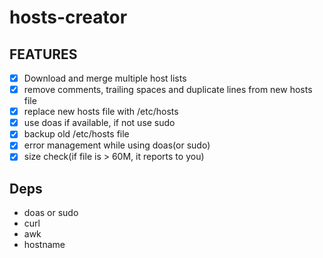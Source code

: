 # hosts-creator

## FEATURES
- [X] Download and merge multiple host lists
- [X] remove comments, trailing spaces and  duplicate lines from new hosts file
- [X] replace new hosts file with /etc/hosts
- [X] use doas if available, if not use sudo
- [X] backup old /etc/hosts file
- [X] error management while using doas(or sudo)
- [X] size check(if file is > 60M, it reports to you)
## Deps
- doas or sudo
- curl
- awk
- hostname
